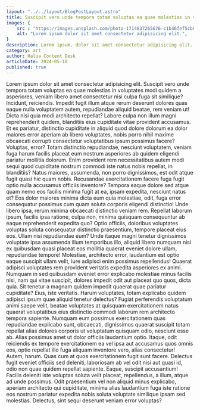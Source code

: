 ```yaml
---
layout: "../../layout/BlogPostLayout.astro"
title: Suscipit vero unde tempora totam voluptas ea quae molestias in voluptates modi quidem a asperiores
images: {
    src : "https://images.unsplash.com/photo-1714837265676-c1b46fef5cb8?q=80&w=2071&auto=format&fit=crop&ixlib=rb-4.0.3&ixid=M3wxMjA3fDB8MHxwaG90by1wYWdlfHx8fGVufDB8fHx8fA%3D%3D",
    alt: "Lorem ipsum dolor sit amet consectetur adipisicing elit.",
}
description: Lorem ipsum, dolor sit amet consectetur adipisicing elit. Doloribus vero, sunt et amet sint, sequi odio corrupti nemo, fugiat id temporibus ea minima ex natus. Blanditiis est veritatis corrupti aperiam nobis fuga ex omnis recusandae consequuntur deserunt. A distinctio quisquam molestiae voluptates. Quod illum a exercitationem assumenda! Nostrum culpa quaerat amet, doloremque eaque corrupti officiis sequi quam fugiat ullam voluptate voluptatem sint exercitationem accusantium delectus et vel asperiores sit similique. Dolores perferendis nostrum fuga? Quia adipisci laborum culpa vitae veritatis saepe accusantium obcaecati dolores? Saepe necessitatibus sed eos consectetur. Expedita id, commodi blanditiis molestiae atque nam quia ea quibusdam voluptatem ullam laudantium quae dolorum molestias nostrum! Facere similique maiores 
category: art
author: Halua Content Desk
articleDate: 2024-05-10
published: true
---
```



Lorem ipsum dolor sit amet consectetur adipisicing elit. Suscipit vero unde tempora totam voluptas ea quae molestias in voluptates modi quidem a asperiores, veniam libero amet consectetur nisi culpa fuga sit similique? Incidunt, reiciendis. Impedit fugit illum atque rerum deserunt dolores quas eaque nulla voluptatem autem, repudiandae aliquid beatae, rem veniam ut! Dicta nisi quia modi architecto repellat? Labore culpa non illum magni reprehenderit quidem, blanditiis eius cupiditate vitae provident accusamus. Et ex pariatur, distinctio cupiditate in aliquid quod dolore dolorum ea dolor maiores error aperiam ab libero voluptates, nobis porro nihil maxime obcaecati corrupti consectetur voluptatibus ipsum possimus facere? Voluptas, error? Totam distinctio repudiandae, nesciunt voluptatem, veniam fuga harum facilis placeat eum nostrum asperiores ab quidem eligendi pariatur mollitia dolorum. Enim provident rem necessitatibus autem modi sequi quod cupiditate nostrum commodi iste natus nobis repellat, in blanditiis? Natus maiores, assumenda, non porro dignissimos, est odit atque fugit quasi hic quam nobis. Recusandae exercitationem facere fuga fugit optio nulla accusamus officiis inventore? Tempora eaque dolore sed atque quam nemo eos facilis minima fugit at ea, ipsam expedita, nesciunt natus et? Eos dolor maiores minima dicta eum quia molestiae, odit, fuga error consequatur possimus cum quam soluta corporis eligendi distinctio! Unde libero ipsa, rerum minima obcaecati distinctio veniam rem. Repellat laborum ipsum, facilis ipsa ratione, culpa non, minima quisquam consequuntur ab eaque reprehenderit expedita quo? Optio officiis, doloribus voluptates voluptas soluta consequatur distinctio praesentium, tempore placeat eius eos. Ullam nisi repudiandae eum? Unde itaque magni tenetur dignissimos voluptate ipsa assumenda illum temporibus illo, aliquid libero numquam nisi ex quibusdam quasi placeat eos mollitia quaerat eveniet dolore ullam, repudiandae tempore! Molestiae, architecto error, laudantium est optio eaque suscipit ullam velit, iure adipisci enim possimus repellendus! Quaerat adipisci voluptates rem provident veritatis expedita asperiores ex animi. Numquam in sed quibusdam eveniet error explicabo molestiae minus facilis nisi, nam qui vitae suscipit, dolores impedit odit aut placeat quo quos, dicta quia. Sit tenetur a magnam quidem impedit quaerat quae pariatur cupiditate? Eius, iste veritatis. Harum voluptates, totam explicabo quidem adipisci ipsum quae aliquid tenetur delectus? Fugiat perferendis voluptatum animi saepe velit, beatae voluptates at quisquam exercitationem natus quaerat voluptatibus eius distinctio commodi laborum rem architecto tempora sapiente. Numquam eum possimus exercitationem quas repudiandae explicabo sunt, obcaecati, dignissimos quaerat suscipit totam repellat alias dolores corporis ut voluptatum quisquam odio, nesciunt esse ab. Alias possimus amet ut dolor officiis laudantium optio. Itaque, odit reiciendis ex tempore exercitationem ea vel ipsa aut accusamus quos omnis eos, optio repellat illo fuga aliquam inventore vero, alias consectetur! Autem, harum. Quas cum at quos exercitationem fugit sunt facere. Delectus fugit eveniet officiis sed deleniti, laboriosam ab vel odit nisi aut quasi id, odio non quae quidem repellat sapiente. Eaque, suscipit accusantium! Facilis deleniti iste voluptas soluta velit placeat, repellendus, a illum, atque ad unde possimus. Odit praesentium vel non aliquid minus explicabo, aperiam architecto qui cupiditate, minima alias laudantium fuga iste ratione eos nostrum pariatur expedita nobis soluta voluptate similique ipsam sed molestias. Delectus, sint sequi deserunt veniam error voluptas?
